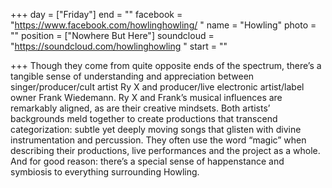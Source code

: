 +++
day = ["Friday"]
end = ""
facebook = "https://www.facebook.com/howlinghowling/ "
name = "Howling"
photo = ""
position = ["Nowhere But Here"]
soundcloud = "https://soundcloud.com/howlinghowling "
start = ""

+++
Though they come from quite opposite ends of the spectrum, there’s a tangible sense of understanding and appreciation between singer/producer/cult artist Ry X and producer/live electronic artist/label owner Frank Wiedemann. Ry X and Frank’s musical influences are remarkably aligned, as are their creative mindsets. Both artists’ backgrounds meld together to create productions that transcend categorization: subtle yet deeply moving songs that glisten with divine instrumentation and percussion. They often use the word “magic” when describing their productions, live performances and the project as a whole. And for good reason: there’s a special sense of happenstance and symbiosis to everything surrounding Howling.